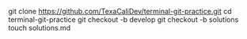 git clone https://github.com/TexaCaliDev/terminal-git-practice.git
cd terminal-git-practice
git checkout -b develop
git checkout -b solutions
touch solutions.md

